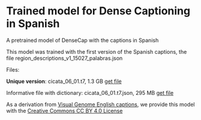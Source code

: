 # Trained model for Dense Captioning in Spanish
A pretrained model of DenseCap with the captions in Spanish  

This model was trained with the first version of the Spanish captions, the file region_descriptions_v1_15027_palabras.json

Files:  

**Unique version**: cicata_06_01.t7, 1.3 GB [get file](https://drive.google.com/file/d/1CglZpD00iS1rbTUP-tpu20UdVtqGZ6GE/view?usp=sharing)  

Informative file with dictionary:
cicata_06_01.t7.json, 295 MB [get file](https://drive.google.com/file/d/1Q3hT-VpgEZOWfqCPuu2RJcP_jQ_yd_U7/view?usp=sharing)  


As a derivation from [Visual Genome English captions](http://visualgenome.org/api/v0/api_home.html), we provide this model with the [Creative Commons CC BY 4.0 License](http://creativecommons.org/licenses/by/4.0/)

